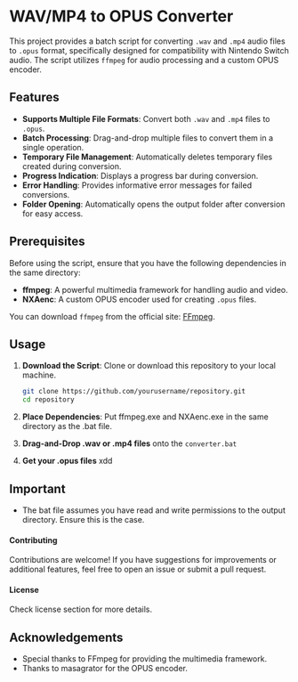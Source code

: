 # WAV/MP4 to OPUS Converter

This project provides a batch script for converting `.wav` and `.mp4` audio files to `.opus` format, specifically designed for compatibility with Nintendo Switch audio. The script utilizes `ffmpeg` for audio processing and a custom OPUS encoder.

## Features

- **Supports Multiple File Formats**: Convert both `.wav` and `.mp4` files to `.opus`.
- **Batch Processing**: Drag-and-drop multiple files to convert them in a single operation.
- **Temporary File Management**: Automatically deletes temporary files created during conversion.
- **Progress Indication**: Displays a progress bar during conversion.
- **Error Handling**: Provides informative error messages for failed conversions.
- **Folder Opening**: Automatically opens the output folder after conversion for easy access.

## Prerequisites

Before using the script, ensure that you have the following dependencies in the same directory:

- **ffmpeg**: A powerful multimedia framework for handling audio and video.
- **NXAenc**: A custom OPUS encoder used for creating `.opus` files.

You can download `ffmpeg` from the official site: [FFmpeg](https://ffmpeg.org/download.html).

## Usage

1. **Download the Script**: Clone or download this repository to your local machine.
   
   ```bash
   git clone https://github.com/yourusername/repository.git
   cd repository
2. **Place Dependencies**: Put ffmpeg.exe and NXAenc.exe in the same directory as the .bat file.
3. **Drag-and-Drop .wav or .mp4 files** onto the `converter.bat`
4. **Get your .opus files** xdd

## Important
- The bat file assumes you have read and write permissions to the output directory. Ensure this is the case.

#### Contributing
Contributions are welcome! If you have suggestions for improvements or additional features, feel free to open an issue or submit a pull request.

#### License
Check license section for more details.

## Acknowledgements
- Special thanks to FFmpeg for providing the multimedia framework.
- Thanks to masagrator for the OPUS encoder.
